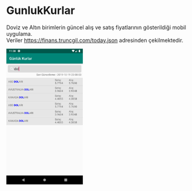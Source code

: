 # GunlukKurlar
Doviz ve Altın birimlerin güncel alış ve satış fiyatlarının gösterildiği mobil uygulama.<br/>
Veriler https://finans.truncgil.com/today.json adresinden çekilmektedir.

<img src="https://github.com/FiratGURGUR/GunlukKurlar/blob/master/app/src/main/res/drawable/Screenshot1.png" width="40%"> 
